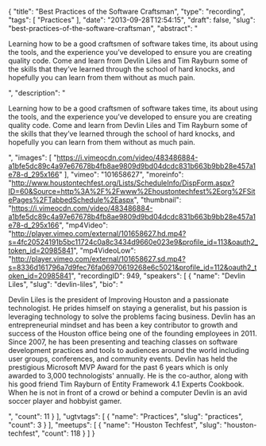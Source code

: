 {
  "title": "Best Practices of the Software Craftsman",
  "type": "recording",
  "tags": [
    "Practices"
  ],
  "date": "2013-09-28T12:54:15",
  "draft": false,
  "slug": "best-practices-of-the-software-craftsman",
  "abstract": "<p>Learning how to be a good craftsmen of software takes time, its about using the tools, and the experience you’ve developed to ensure you are creating quality code. Come and learn from Devlin Liles and Tim Rayburn some of the skills that they’ve learned through the school of hard knocks, and hopefully you can learn from them without as much pain.</p>",
  "description": "<p>Learning how to be a good craftsmen of software takes time, its about using the tools, and the experience you’ve developed to ensure you are creating quality code. Come and learn from Devlin Liles and Tim Rayburn some of the skills that they’ve learned through the school of hard knocks, and hopefully you can learn from them without as much pain.</p>",
  "images": [
    "https://i.vimeocdn.com/video/483486884-a1bfe5dc89c4a97e67678b4fb8ae9809d9bd04dcdc831b663b9bb28e457a1e78-d_295x166"
  ],
  "vimeo": "101658627",
  "moreinfo": "http://www.houstontechfest.org/Lists/ScheduleInfo/DispForm.aspx?ID=60&Source=http%3A%2F%2Fwww%2Ehoustontechfest%2Eorg%2FSitePages%2FTabbedSchedule%2Easpx",
  "thumbnail": "https://i.vimeocdn.com/video/483486884-a1bfe5dc89c4a97e67678b4fb8ae9809d9bd04dcdc831b663b9bb28e457a1e78-d_295x166",
  "mp4Video": "http://player.vimeo.com/external/101658627.hd.mp4?s=4fc20524191b5bc11724c0a8c3434d9660e023e9&profile_id=113&oauth2_token_id=20985841",
  "mp4VideoLow": "http://player.vimeo.com/external/101658627.sd.mp4?s=8336d161796a7d9fec76fa06970619268e6c5021&profile_id=112&oauth2_token_id=20985841",
  "recordingID": 949,
  "speakers": [
    {
      "name": "Devlin Liles",
      "slug": "devlin-liles",
      "bio": "<p>Devlin Liles is the president of Improving Houston and a passionate technologist. He prides himself on staying a generalist, but his passion is leveraging technology to solve the problems facing business. Devlin has an entrepreneurial mindset and has been a key contributor to growth and success of the Houston office being one of the founding employees in 2011. Since 2007, he has been presenting and teaching classes on software development practices and tools to audiences around the world including user groups, conferences, and community events. Devlin has held the prestigious Microsoft MVP Award for the past 6 years which is only awarded to 3,000 technologists' annually. He is the co-author, along with his good friend Tim Rayburn of Entity Framework 4.1 Experts Cookbook. When he is not in front of a crowd or behind a computer Devlin is an avid soccer player and hobbyist gamer.</p>",
      "count": 11
    }
  ],
  "ugtvtags": [
    {
      "name": "Practices",
      "slug": "practices",
      "count": 3
    }
  ],
  "meetups": [
    {
      "name": "Houston Techfest",
      "slug": "houston-techfest",
      "count": 118
    }
  ]
}